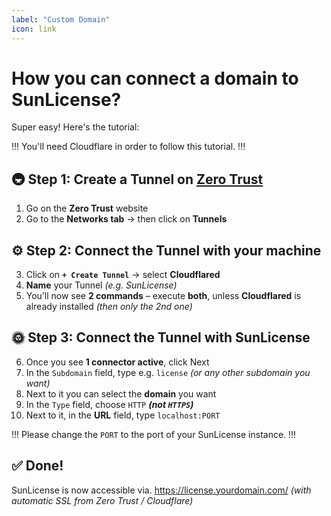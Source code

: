 ```yaml
---
label: "Custom Domain"
icon: link
---
```

# How you can connect a domain to SunLicense?
Super easy! Here's the tutorial:

!!!
You'll need Cloudflare in order to follow this tutorial.
!!!

## 🚇 Step 1: Create a Tunnel on [Zero Trust](<https://one.dash.cloudflare.com/>)
1. Go on the **Zero Trust** website
2. Go to the **Networks tab** → then click on **Tunnels**

## ⚙️ Step 2: Connect the Tunnel with your machine
3. Click on **`+ Create Tunnel`** → select **Cloudflared**
4. **Name** your Tunnel _(e.g. SunLicense)_
5. You’ll now see **2 commands** – execute __both__, unless **Cloudflared** is already installed _(then only the 2nd one)_

## 🌞 Step 3: Connect the Tunnel with SunLicense
6. Once you see **1 connector active**, click Next
7. In the `Subdomain` field, type e.g. `license` _(or any other subdomain you want)_
8. Next to it you can select the **domain** you want
9. In the `Type` field, choose `HTTP` ___(not `HTTP`**`S`**)___
10. Next to it, in the **URL** field, type `localhost:PORT` 

!!!
Please change the `PORT` to the port of your SunLicense instance.
!!!

## ✅ Done!
SunLicense is now accessible via. https://license.yourdomain.com/ _(with automatic SSL from Zero Trust / Cloudflare)_
